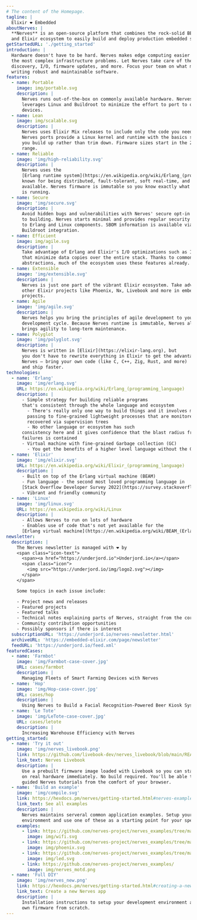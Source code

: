 ```yaml
---
# The content of the Homepage.
tagline: |
  Elixir ❤️ Embedded
aboutNerves: |
  **Nerves** is an open-source platform that combines the rock-solid BEAM virtual machine
  and Elixir ecosystem to easily build and deploy production embedded systems.
getStartedURL: './getting_started'
introduction: |
  Hardware doesn't have to be hard. Nerves makes edge computing easier by solving
  the most complex infrastructure problems. Let Nerves take care of the network,
  discovery, I/O, firmware updates, and more. Focus your team on what matters —
  writing robust and maintainable software.
features:
  - name: Portable
    image: img/portable.svg
    description: |
      Nerves runs out-of-the-box on commonly available hardware. Nerves
      leverages Linux and Buildroot to minimize the effort to port to other
      devices.
  - name: Lean
    image: img/scalable.svg
    description: |
      Nerves uses Elixir Mix releases to include only the code you need. Most
      Nerves ports provide a Linux kernel and runtime with the basics so that
      you build up rather than trim down. Firmware sizes start in the 20-30 MB
      range.
  - name: Reliable
    image: 'img/high-reliability.svg'
    description: |
      Nerves uses the
      [Erlang runtime system](https://en.wikipedia.org/wiki/Erlang_(programming_language)),
      known for being distributed, fault-tolerant, soft real-time, and highly
      available. Nerves firmware is immutable so you know exactly what software
      is running.
  - name: Secure
    image: 'img/secure.svg'
    description: |
      Avoid hidden bugs and vulnerabilities with Nerves' secure opt-in approach
      to building. Nerves starts minimal and provides regular security updates
      to Erlang and Linux components. SBOM information is available via the
      Buildroot integration.
  - name: Efficient
    image: img/agile.svg
    description: |
      Take advantage of Erlang and Elixir's I/O optimizations such as IOData
      that minimize data copies over the entire stack. Thanks to common
      abstractions, much of the ecosystem uses these features already.
  - name: Extensible
    image: 'img/extensible.svg'
    description: |
      Nerves is just one part of the vibrant Elixir ecosystem. Take advantage of
      other Elixir projects like Phoenix, Nx, Livebook and more in embedded
      projects.
  - name: Agile
    image: 'img/agile.svg'
    description: |
      Nerves helps you bring the principles of agile development to your IoT
      development cycle. Because Nerves runtime is immutable, Nerves also
      brings agility to long-term maintenance.
  - name: Polyglot
    image: 'img/polyglot.svg'
    description: |
      Nerves is written in [Elixir](https://elixir-lang.org), but
      you don't have to rewrite everything in Elixir to get the advantages of
      Nerves — bring your own code (like C, C++, Zig, Rust, and more)
      and ship faster.
technologies:
  - name: 'Erlang'
    image: 'img/erlang.svg'
    URL: https://en.wikipedia.org/wiki/Erlang_(programming_language)
    description: |
      - Simple strategy for building reliable programs
      that's consistent through the whole language and ecosystem
        - There's really only one way to build things and it involves message
        passing to fine-grained lightweight processes that are monitored and
        recovered via supervision trees
        - No other language or ecosystem has such
      consistency here and it gives confidence that the blast radius from
      failures is contained
      - Virtual machine with fine-grained Garbage collection (GC)
        - You get the benefits of a higher level language without the GC cost
  - name: 'Elixir'
    image: 'img/elixir.svg'
    URL: https://en.wikipedia.org/wiki/Elixir_(programming_language)
    description: |
      - Built on top of the Erlang virtual machine (BEAM)
      - Fun language - the second most loved programming language in
      [Stack Overflow Developer Survey 2022](https://survey.stackoverflow.co/2022/#section-most-loved-dreaded-and-wanted-programming-scripting-and-markup-languages)
      - Vibrant and friendly community
  - name: 'Linux'
    image: 'img/linux.svg'
    URL: https://en.wikipedia.org/wiki/Linux
    description: |
      - Allows Nerves to run on lots of hardware
      - Enables use of code that's not yet available for the
      [Erlang virtual machine](https://en.wikipedia.org/wiki/BEAM_(Erlang_virtual_machine))
newsletter:
  description: |
    The Nerves newsletter is managed with ❤️ by
    <span class="icon-text">
      <span><a href="https://underjord.io">Underjord.io</a></span>
      <span class="icon">
        <img src="https://underjord.io/img/logo2.svg"></img>
      </span>
    </span>

    Some topics in each issue include:

    - Project news and releases
    - Featured projects
    - Featured talks
    - Technical notes explaining parts of Nerves, straight from the core team
    - Community contribution opportunities
    - Possibly sponsors if there is interest
  subscriptionURL: 'https://underjord.io/nerves-newsletter.html'
  archiveURL: 'https://embedded-elixir.com/page/newsletter'
  feedURL: 'https://underjord.io/feed.xml'
featuredCases:
  - name: 'Farmbot'
    image: 'img/Farmbot-case-cover.jpg'
    URL: cases/farmbot
    description: |
      Managing Fleets of Smart Farming Devices with Nerves
  - name: 'Hop'
    image: 'img/Hop-case-cover.jpg'
    URL: cases/hop
    description: |
      Using Nerves to Build a Facial Recognition-Powered Beer Kiosk System
  - name: 'Le Tote'
    image: 'img/LeTote-case-cover.jpg'
    URL: cases/letote
    description: |
      Increasing Warehouse Efficiency with Nerves
getting_started:
  - name: 'Try it out'
    image: 'img/nerves_livebook.png'
    link: https://github.com/livebook-dev/nerves_livebook/blob/main/README.md
    link_text: Nerves Livebook
    description: |
      Use a prebuilt firmware image loaded with Livebook so you can start playing
      on real hardware immediately. No build required. You'll be able to run through
      guided Nerves tutorials from the comfort of your browser.
  - name: 'Build an example'
    image: 'img/compile.svg'
    link: https://hexdocs.pm/nerves/getting-started.html#nerves-examples
    link_text: See all examples
    description: |
      Nerves maintains serveral common application examples. Setup your development
      environment and use one of these as a starting point for your specific situation.
    examples:
      - link: https://github.com/nerves-project/nerves_examples/tree/main/hello_wifi
        image: img/wifi.svg
      - link: https://github.com/nerves-project/nerves_examples/tree/main/hello_phoenix
        image: img/phoenix.svg
      - link: https://github.com/nerves-project/nerves_examples/tree/main/blinky
        image: img/led.svg
      - link: https://github.com/nerves-project/nerves_examples/
        image: img/nerves_motd.png
  - name: 'Full DIY'
    image: 'img/nerves_new.png'
    link: https://hexdocs.pm/nerves/getting-started.html#creating-a-new-nerves-app
    link_text: Create a new Nerves app
    description: |
      Installation instructions to setup your development environment and make your
      own firmware from scratch.
---
```

